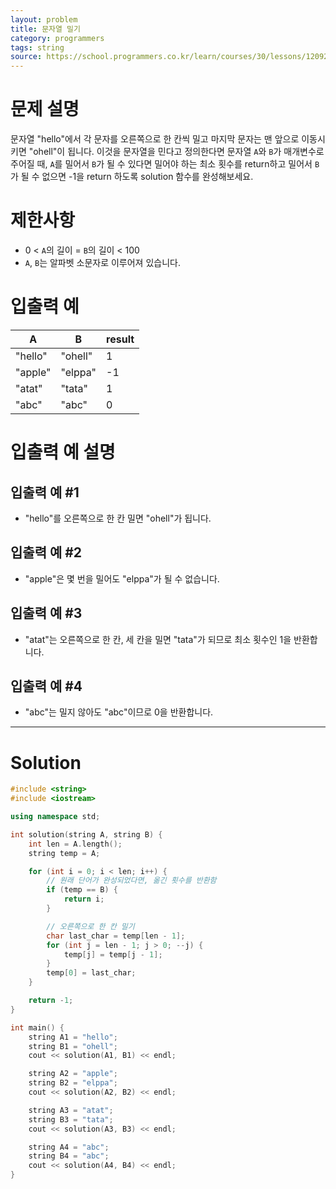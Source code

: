 ```yaml
---
layout: problem
title: 문자열 밀기
category: programmers
tags: string
source: https://school.programmers.co.kr/learn/courses/30/lessons/120921
---
```


# 문제 설명

문자열 "hello"에서 각 문자를 오른쪽으로 한 칸씩 밀고 마지막 문자는 맨 앞으로 이동시키면 "ohell"이 됩니다. 이것을 문자열을 민다고 정의한다면 문자열 `A`와 `B`가 매개변수로 주어질 때, `A`를 밀어서 `B`가 될 수 있다면 밀어야 하는 최소 횟수를 return하고 밀어서 `B`가 될 수 없으면 -1을 return 하도록 solution 함수를 완성해보세요.

# 제한사항

- 0 < `A`의 길이 = `B`의 길이 < 100
- `A`, `B`는 알파벳 소문자로 이루어져 있습니다.

# 입출력 예

| A | B | result |
| --- | --- | --- |
| "hello" | "ohell" | 1 |
| "apple" | "elppa" | -1 |
| "atat" | "tata" | 1 |
| "abc" | "abc" | 0 |

# 입출력 예 설명

## 입출력 예 #1

- "hello"를 오른쪽으로 한 칸 밀면 "ohell"가 됩니다.

## 입출력 예 #2

- "apple"은 몇 번을 밀어도 "elppa"가 될 수 없습니다.

## 입출력 예 #3

- "atat"는 오른쪽으로 한 칸, 세 칸을 밀면 "tata"가 되므로 최소 횟수인 1을 반환합니다.

## 입출력 예 #4

- "abc"는 밀지 않아도 "abc"이므로 0을 반환합니다.

---

# Solution

```cpp
#include <string>
#include <iostream>

using namespace std;

int solution(string A, string B) {
    int len = A.length();
    string temp = A;

    for (int i = 0; i < len; i++) {
        // 원래 단어가 완성되었다면, 옮긴 횟수를 반환함
        if (temp == B) {
            return i;
        }

        // 오른쪽으로 한 칸 밀기
        char last_char = temp[len - 1];
        for (int j = len - 1; j > 0; --j) {
            temp[j] = temp[j - 1];
        }
        temp[0] = last_char;
    }

    return -1;
}

int main() {
    string A1 = "hello";
    string B1 = "ohell";
    cout << solution(A1, B1) << endl;

    string A2 = "apple";
    string B2 = "elppa";
    cout << solution(A2, B2) << endl;

    string A3 = "atat";
    string B3 = "tata";
    cout << solution(A3, B3) << endl;

    string A4 = "abc";
    string B4 = "abc";
    cout << solution(A4, B4) << endl;
}
```
